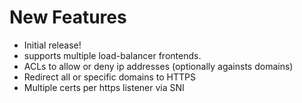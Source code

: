 # New Features

* Initial release!
* supports multiple load-balancer frontends.
* ACLs to allow or deny ip addresses (optionally againsts domains)
* Redirect all or specific domains to HTTPS
* Multiple certs per https listener via SNI
